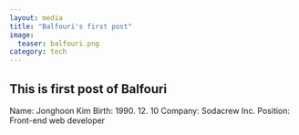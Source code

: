```yaml
---
layout: media
title: "Balfouri's first post"
image:
  teaser: balfouri.png
category: tech
---
```



## This is first post of Balfouri ##

Name: Jonghoon Kim
Birth: 1990. 12. 10
Company: Sodacrew Inc.
Position: Front-end web developer
